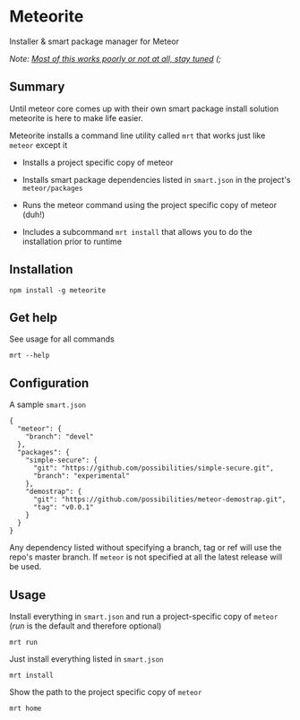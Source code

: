# Meteorite

Installer & smart package manager for Meteor

*Note: [Most of this works poorly or not at all, stay tuned](http://tom.preston-werner.com/2010/08/23/readme-driven-development.html) (;*

## Summary

Until meteor core comes up with their own smart package install solution meteorite is here to make life easier.

Meteorite installs a command line utility called `mrt` that works just like `meteor` except it

  * Installs a project specific copy of meteor

  * Installs smart package dependencies listed in `smart.json` in the project's `meteor/packages`

  * Runs the meteor command using the project specific copy of meteor (duh!)

  * Includes a subcommand `mrt install` that allows you to do the installation prior to runtime

## Installation

    npm install -g meteorite

## Get help

See usage for all commands

    mrt --help

## Configuration

A sample `smart.json`

    {
      "meteor": {
        "branch": "devel"
      },
      "packages": {
        "simple-secure": {
          "git": "https://github.com/possibilities/simple-secure.git",
          "branch": "experimental"
        },
        "demostrap": {
          "git": "https://github.com/possibilities/meteor-demostrap.git",
          "tag": "v0.0.1"
        }
      }
    }

Any dependency listed without specifying a branch, tag or ref will use the repo's master branch. If `meteor` is not specified at all the latest release will be used.

## Usage

Install everything in `smart.json` and run a project-specific copy of `meteor` (*run* is the default and therefore optional)

    mrt run
    
Just install everything listed in `smart.json`

    mrt install

Show the path to the project specific copy of `meteor`

    mrt home
